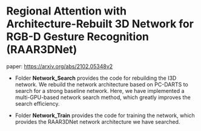 # Regional Attention with Architecture-Rebuilt 3D Network for RGB-D Gesture Recognition (RAAR3DNet)
paper: https://arxiv.org/abs/2102.05348v2

 -  Folder **Network_Search** provides the code for rebuilding the I3D network. We rebuild the network architecture based on PC-DARTS to search for a strong baseline network. Here, we have implemented a multi-GPU-based network search method, which greatly improves the search efficiency.

 -  Folder **Network_Train** provides the code for training the network, which provides the RAAR3DNet network architecture we have searched.
 
